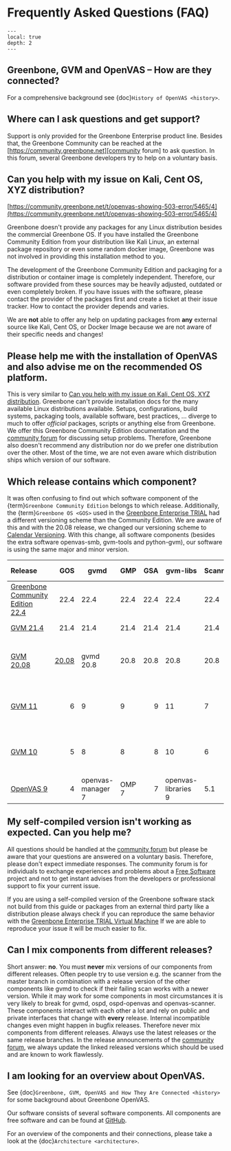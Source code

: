 # Frequently Asked Questions (FAQ)

```{contents}
---
local: true
depth: 2
---
```

## Greenbone, GVM and OpenVAS – How are they connected?

For a comprehensive background see {doc}`History of OpenVAS <history>`.

## Where can I ask questions and get support?

Support is only provided for the Greenbone Enterprise product line.
Besides that, the Greenbone Community can be reached at the [https://community.greenbone.net][community forum]
to ask question. In this forum, several Greenbone developers try to help on a
voluntary basis.

## Can you help with my issue on Kali, Cent OS, XYZ distribution?

[https://community.greenbone.net/t/openvas-showing-503-error/5465/4](https://community.greenbone.net/t/openvas-showing-503-error/5465/4)

Greenbone doesn't provide any packages for any Linux distribution besides the
commercial Greenbone OS. If you have installed the Greenbone Community Edition
from your distribution like Kali Linux, an external package repository
or even some random docker image, Greenbone was not involved in providing this
installation method to you.

The development of the Greenbone Community Edition and packaging for a
distribution or container image is completely independent. Therefore, our
software provided from these sources may be heavily adjusted, outdated or even
completely broken. If you have issues with the software, please contact the
provider of the packages first and create a ticket at their issue tracker. How
to contact the provider depends and varies.

We are **not** able to offer any help on updating packages from **any** external
source like Kali, Cent OS, or Docker Image because we are not aware of their
specific needs and changes!

## Please help me with the installation of OpenVAS and also advise me on the recommended OS platform.

This is very similar to [Can you help with my issue on Kali, Cent OS, XYZ distribution](#can-you-help-with-my-issue-on-kali-cent-os-xyz-distribution).
Greenbone can't provide installation docs for the many available Linux
distributions available. Setups, configurations, build systems, packaging tools,
available software, best practices, ... diverge to much to offer *official*
packages, scripts or anything else from Greenbone. We offer this Greenbone Community Edition
documentation and the [community forum] for discussing setup problems. Therefore,
Greenbone also doesn't recommend any distribution nor do we prefer one
distribution over the other. Most of the time, we are not even aware which
distribution ships which version of our software.

## Which release contains which component?

It was often confusing to find out which software component of the
{term}`Greenbone Community Edition` belongs to which release. Additionally, the
{term}`Greenbone OS <GOS>` used in the [Greenbone Enterprise TRIAL](https://www.greenbone.net/en/testnow/)
had a different versioning scheme than the Community Edition. We are aware of
this and with the 20.08 release, we changed our versioning scheme to
[Calendar Versioning](https://calver.org/). With this change, all software
components (besides the extra software openvas-smb, gvm-tools and python-gvm),
our software is using the same major and minor version.

| Release | GOS | gvmd | GMP | GSA  | gvm-libs | Scanner | Status | Release Date |
|:--------|-------:|---------|--------|--------:|-------------|------------|----------|------------|
| [Greenbone Community Edition 22.4](https://community.greenbone.net/t/greenbone-community-edition-22-4-stable-initial-release-2022-07-25/12638) | 22.4| 22.4 | 22.4 | 22.4 | 22.4 | 22.4| stable | 2022-07-25 |
| [GVM 21.4](https://community.greenbone.net/t/gvm-21-04-stable-initial-release-2021-04-16/8942) | 21.4| 21.4 | 21.4 | 21.4 | 21.4 | 21.4| oldstable | 2021-04-16 |
| [GVM 20.08](https://community.greenbone.net/t/gvm-20-08-stable-initial-release-2020-08-12/6312) | [20.08](https://community.greenbone.net/t/greenbone-os-20-08-0-released/6535) | gvmd 20.8 | 20.8 | 20.8 | 20.8 | 20.8| end-of-life (since 2021-12-02) | 2020-08-12 |
| [GVM 11](https://community.greenbone.net/t/gvm-11-stable-initial-release-2019-10-14/3674) | 6 |  9 | 9 | 9 | 11 | 7 | end-of-life (since 2020-12-31) | 2019-10-14 |
| [GVM 10](https://community.greenbone.net/t/gvm-10-old-stable-initial-release-2019-04-05/208) | 5 | 8 | 8 |8 | 10 | 6 | end-of-life (since 2020-12-31) | 2019-04-05 |
| [OpenVAS  9](https://community.greenbone.net/t/gvm-9-end-of-life-initial-release-2017-03-07/211) | 4 | openvas-manager 7 | OMP 7 | 7 | openvas-libraries 9 | 5.1 | end-of-life | 2017-03-07 |

## My self-compiled version isn't working as expected. Can you help me?

All questions should be handled at the [community forum]
but please be aware that your questions are answered on a voluntary basis. Therefore,
please don't expect immediate responses. The community forum is for individuals
to exchange experiences and problems about a [Free Software](https://en.wikipedia.org/wiki/Free_software)
project and not to get instant advises from the developers or professional
support to fix your current issue.

If you are using a self-compiled version of the Greenbone software stack not build from this
guide or packages from an external third party like a distribution please always
check if you can reproduce the same behavior with the [Greenbone Enterprise TRIAL Virtual Machine](https://www.greenbone.net/en/testnow/)
If we are able to reproduce your issue it will be much easier to fix.

## Can I mix components from different releases?

Short answer: **no**. You must **never** mix versions of our components from
different releases. Often people try to use version e.g. the scanner from the
master branch in combination with a release version of the other components like
gvmd to check if their failing scan works with a newer version. While it may
work for some components in most circumstances it is very likely to break for
gvmd, ospd, ospd-openvas and openvas-scanner. These components interact with
each other a lot and rely on public and private interfaces that change with
**every** release. Internal incompatible changes even might happen in bugfix
releases. Therefore never mix components from different releases. Always use the
latest releases or the same release branches. In the release announcements of
the [community forum], we always update the linked released versions which should
be used and are known to work flawlessly.

## I am looking for an overview about OpenVAS.

See {doc}`Greenbone, GVM, OpenVAS and How They Are Connected <history>` for some
background about Greenbone OpenVAS.

Our software consists of several software components. All components
are free software and can be found at [GitHub](https://github.com/greenbone/).

For an overview of the components and their connections, please take a look at
the {doc}`Architecture <architecture>`.

[community forum]: https://community.greenbone.net
